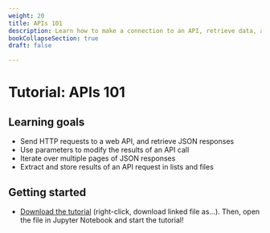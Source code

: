 ```yaml
---
weight: 20
title: APIs 101
description: Learn how to make a connection to an API, retrieve data, and parse it to CSV files
bookCollapseSection: true
draft: false

---
```


# Tutorial: APIs 101

## Learning goals

* Send HTTP requests to a web API, and retrieve JSON responses
* Use parameters to modify the results of an API call
* Iterate over multiple pages of JSON responses
* Extract and store results of an API request in lists and files

## Getting started

- [Download the tutorial](apis-101.ipynb) (right-click, download linked file as...). Then, open the file in Jupyter Notebook and start the tutorial!
